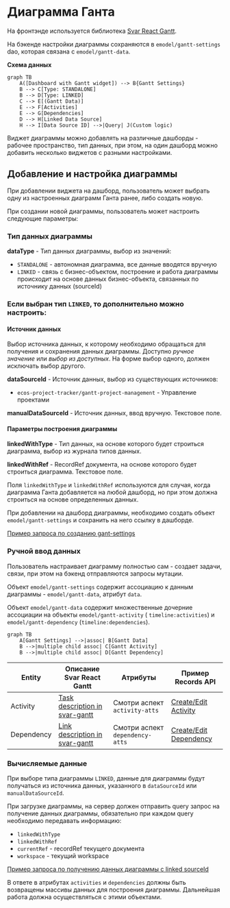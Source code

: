 # Диаграмма Ганта

На фронтэнде используется библиотека [Svar React Gantt](https://svar.dev/react/gantt/).

На бэкенде настройки диаграммы сохраняются в `emodel/gantt-settings` dao, которая связана с `emodel/gantt-data`.

**Схема данных**

```mermaid
graph TB
    A([Dashboard with Gantt widget]) --> B{Gantt Settings}
    B --> C[Type: STANDALONE]
    B --> D[Type: LINKED]
    C --> E[(Gantt Data)]
    E --> F[Activities]
    E --> G[Dependencies]
    D --> H[Linked Data Source]
    H --> I[Data Source ID] -->|Query| J(Custom logic)
```

Виджет диаграммы можно добавлять на различные дашборды - рабочее пространство, тип данных, при этом, на один дашборд
можно добавить несколько виджетов с разными настройками.

## Добавление и настройка диаграммы

При добавлении виджета на дашборд, пользователь может выбрать одну из настроенных диаграмм Ганта ранее,
либо создать новую.

При создании новой диаграммы, пользователь может настроить следующие параметры:

### Тип данных диаграммы

**dataType** - Тип данных диаграммы, выбор из значений:

- `STANDALONE` - автономная диаграмма, все данные вводятся вручную
- `LINKED` - связь с бизнес-объектом, построение и работа диаграммы происходит на основе данных бизнес-объекта,
  связанных по источнику данных (sourceId)

### Если выбран тип `LINKED`, то дополнительно можно настроить:

#### Источник данных

Выбор источника данных, к которому необходимо обращаться для получения и сохранения данных диаграммы.
Доступно _ручное значение_ или _выбор из доступных_. На форме выбор одного, должен исключать выбор другого.

**dataSourceId** - Источник данных, выбор из существующих источников:

- `ecos-project-tracker/gantt-project-management` - Управление проектами

**manualDataSourceId** - Источник данных, ввод вручную. Текстовое поле.

#### Параметры построения диаграммы

**linkedWithType** - Тип данных, на основе которого будет строиться диаграмма, выбор из журнала типов данных.

**linkedWithRef** - RecordRef документа, на основе которого будет строиться диаграмма. Текстовое поле.

Поля `linkedWithType` и `linkedWithRef` используются для случая, когда диаграмма Ганта добавляется на любой дашборд,
но при этом должна строиться на основе определенных данных.

При добавлении на дашборд диаграммы, необходимо создать объект `emodel/gantt-settings` и сохранить на него ссылку в
дашборде.

[Пример запроса по созданию gant-settings](./gantt-settings-create.http)

### Ручной ввод данных

Пользователь настраивает диаграмму полностью сам - создает задачи, связи, при этом на бэкенд отправляются запросы
мутации.

Объект `emodel/gantt-settings` содержит ассоциацию к данным диаграммы - `emodel/gantt-data`, атрибут `data`.

Объект `emodel/gantt-data` содержит множественные дочерние ассоциации на объекты `emodel/gantt-activity` (
`timeline:activities`)
и `emodel/gantt-dependency` (`timeline:dependencies`).

```mermaid
graph TB
    A[Gantt Settings] -->|assoc| B[Gantt Data]
    B -->|multiple child assoc| C[Gantt Activity]
    B -->|multiple child assoc| D[Gantt Dependency]
```

| Entity     | Описание Svar React Gantt                                                                | Атрибуты                        | Пример Records API                                       |
|------------|------------------------------------------------------------------------------------------|---------------------------------|----------------------------------------------------------|
| Activity   | [Task description in svar-gantt](https://docs.svar.dev/react/gantt/api/properties/tasks) | Смотри аспект `activity-atts`   | [Create/Edit Activity](./gantt-activity-create.http)     |
| Dependency | [Link description in svar-gantt](https://docs.svar.dev/react/gantt/api/properties/links) | Смотри аспект `dependency-atts` | [Create/Edit Dependency](./gantt-dependency-create.http) |

### Вычисляемые данные

При выборе типа диаграммы `LINKED`, данные для диаграммы будут получаться из источника данных,
указанного в `dataSourceId` или `manualDataSourceId`.

При загрузке диаграммы, на сервер должен отправить query запрос на получение данных диаграммы, обязательно при каждом query
необходимо передавать информацию:

- `linkedWithType`
- `linkedWithRef`
- `currentRef` - recordRef текущего документа
- `workspace` - текущий workspace

[Пример запроса по получению данных диаграммы c linked sourceId](./gantt-linked-query.http)

В ответе в атрибутах `activities` и `dependencies` должны быть возвращены массивы данных для построения диаграммы.
Дальнейшая работа должна осуществляться с этими объектами.
